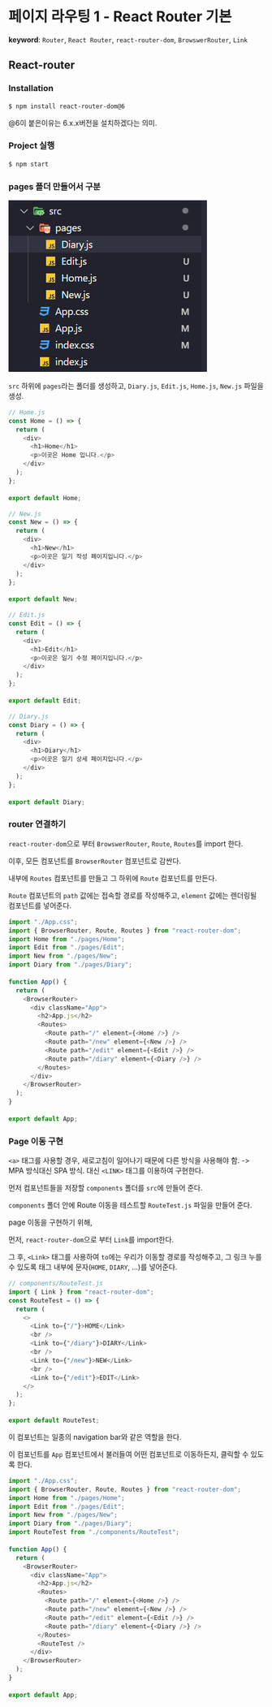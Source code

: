 # 페이지 라우팅 1 - React Router 기본

**keyword**: `Router`, `React Router`, `react-router-dom`, `BrowswerRouter`, `Link`



## React-router

### Installation

```bash
$ npm install react-router-dom@6
```

@6이 붙은이유는 6.x.x버전을 설치하겠다는 의미.



### Project 실행

```bash
$ npm start
```



### pages 폴더 만들어서 구분

![](assets/2023-01-16-15-34-54-image.png)

`src` 하위에 `pages`라는 폴더를 생성하고, `Diary.js`, `Edit.js`, `Home.js`, `New.js` 파일을 생성.

```javascript
// Home.js
const Home = () => {
  return (
    <div>
      <h1>Home</h1>
      <p>이곳은 Home 입니다.</p>
    </div>
  );
};

export default Home;

```

```javascript
// New.js
const New = () => {
  return (
    <div>
      <h1>New</h1>
      <p>이곳은 일기 작성 페이지입니다.</p>
    </div>
  );
};

export default New;

```

```javascript
// Edit.js
const Edit = () => {
  return (
    <div>
      <h1>Edit</h1>
      <p>이곳은 일기 수정 페이지입니다.</p>
    </div>
  );
};

export default Edit;

```

```javascript
// Diary.js
const Diary = () => {
  return (
    <div>
      <h1>Diary</h1>
      <p>이곳은 일기 상세 페이지입니다.</p>
    </div>
  );
};

export default Diary;

```



### router 연결하기

`react-router-dom`으로 부터 `BrowswerRouter`, `Route`, `Routes`를 import 한다.

이후, 모든 컴포넌트를 `BrowserRouter` 컴포넌트로 감싼다.

내부에 `Routes` 컴포넌트를 만들고 그 하위에 `Route` 컴포넌트를 만든다.

`Route` 컴포넌트의 `path` 값에는 접속할 경로를 작성해주고, `element` 값에는 렌더링될 컴포넌트를 넣어준다.

```javascript
import "./App.css";
import { BrowserRouter, Route, Routes } from "react-router-dom";
import Home from "./pages/Home";
import Edit from "./pages/Edit";
import New from "./pages/New";
import Diary from "./pages/Diary";

function App() {
  return (
    <BrowserRouter>
      <div className="App">
        <h2>App.js</h2>
        <Routes>
          <Route path="/" element={<Home />} />
          <Route path="/new" element={<New />} />
          <Route path="/edit" element={<Edit />} />
          <Route path="/diary" element={<Diary />} />
        </Routes>
      </div>
    </BrowserRouter>
  );
}

export default App;
```



### Page 이동 구현

`<a>` 태그를 사용할 경우, 새로고침이 일어나기 때문에 다른 방식을 사용해야 함. -> MPA 방식대신 SPA 방식. 대신 `<LINK>` 태그를 이용하여 구현한다.



먼저 컴포넌트들을 저장할 `components` 폴더를 `src`에 만들어 준다.

`components` 폴더 안에 Route 이동을 테스트할 `RouteTest.js` 파일을 만들어 준다.



page 이동을 구현하기 위해,

먼저, `react-router-dom`으로 부터 `Link`를 import한다.

그 후, `<Link>` 태그를 사용하여 `to`에는 우리가 이동할 경로를 작성해주고, 그 링크 누를 수 있도록 태그 내부에 문자(`HOME`, `DIARY`, ...)를 넣어준다.



```javascript
// components/RouteTest.js
import { Link } from "react-router-dom";
const RouteTest = () => {
  return (
    <>
      <Link to={"/"}>HOME</Link>
      <br />
      <Link to={"/diary"}>DIARY</Link>
      <br />
      <Link to={"/new"}>NEW</Link>
      <br />
      <Link to={"/edit"}>EDIT</Link>
    </>
  );
};

export default RouteTest;
```

이 컴포넌트는 일종의 navigation bar와 같은 역할을 한다.

이 컴포넌트를 `App` 컴포넌트에서 불러들여 어떤 컴포넌트로 이동하든지, 클릭할 수 있도록 한다.

```javascript
import "./App.css";
import { BrowserRouter, Route, Routes } from "react-router-dom";
import Home from "./pages/Home";
import Edit from "./pages/Edit";
import New from "./pages/New";
import Diary from "./pages/Diary";
import RouteTest from "./components/RouteTest";

function App() {
  return (
    <BrowserRouter>
      <div className="App">
        <h2>App.js</h2>
        <Routes>
          <Route path="/" element={<Home />} />
          <Route path="/new" element={<New />} />
          <Route path="/edit" element={<Edit />} />
          <Route path="/diary" element={<Diary />} />
        </Routes>
        <RouteTest />
      </div>
    </BrowserRouter>
  );
}

export default App;
```


